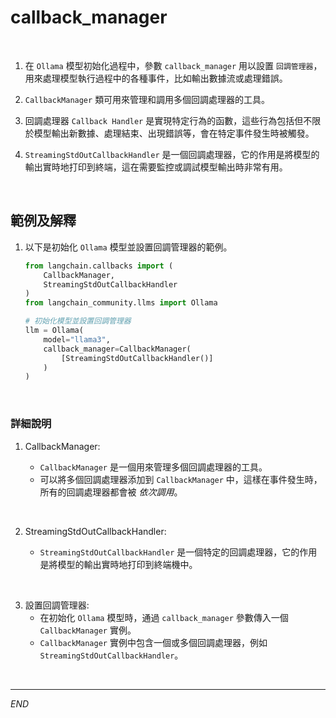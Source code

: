 # callback_manager

<br>

1. 在 `Ollama` 模型初始化過程中，參數 `callback_manager` 用以設置 `回調管理器`，用來處理模型執行過程中的各種事件，比如輸出數據流或處理錯誤。

2. `CallbackManager` 類可用來管理和調用多個回調處理器的工具。

3. 回調處理器 `Callback Handler` 是實現特定行為的函數，這些行為包括但不限於模型輸出新數據、處理結束、出現錯誤等，會在特定事件發生時被觸發。

4. `StreamingStdOutCallbackHandler` 是一個回調處理器，它的作用是將模型的輸出實時地打印到終端，這在需要監控或調試模型輸出時非常有用。

<br>

## 範例及解釋

1. 以下是初始化 `Ollama` 模型並設置回調管理器的範例。

    ```python
    from langchain.callbacks import (
        CallbackManager,
        StreamingStdOutCallbackHandler
    )
    from langchain_community.llms import Ollama

    # 初始化模型並設置回調管理器
    llm = Ollama(
        model="llama3",
        callback_manager=CallbackManager(
            [StreamingStdOutCallbackHandler()]
        )
    )
    ```

<br>

### 詳細說明

1. CallbackManager:

   - `CallbackManager` 是一個用來管理多個回調處理器的工具。
   - 可以將多個回調處理器添加到 `CallbackManager` 中，這樣在事件發生時，所有的回調處理器都會被 _依次調用_。

<br>

2. StreamingStdOutCallbackHandler:

   - `StreamingStdOutCallbackHandler` 是一個特定的回調處理器，它的作用是將模型的輸出實時地打印到終端機中。

<br>

3. 設置回調管理器:
   - 在初始化 `Ollama` 模型時，通過 `callback_manager` 參數傳入一個 `CallbackManager` 實例。
   - `CallbackManager` 實例中包含一個或多個回調處理器，例如 `StreamingStdOutCallbackHandler`。

<br>

___

_END_